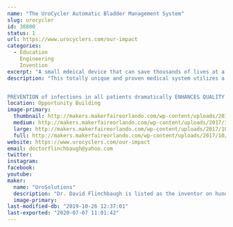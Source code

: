 ```yaml
---
name: "The UroCycler Automatic Bladder Management System"
slug: urocycler
id: 38800
status: 1
url: https://www.urocyclers.com/our-impact
categories:
  - Education
    Engineering
    Invention
excerpt: "A small mdeical device that can save thousands of lives at a ridiculously low cost."
description: "This totally unique and proven medical system utilizes a precision, passive, low-cost, non-intrusive magnetic valve attached to the outer end of a Foley indwelling catheter, to serve as an external  PROSTHETIC sphincter muscle. In addition to preventing reflux of septic voided urine flowing back into the bladder from the collection bag, this system provides the benefit of sensing bladder filling pressure while allowing the bladder to fill and automatically flush out the body's liquid wastes in a NORMAL CYCLIC manner. The FDA-protocol observed results are amazing, because the REDUCTION IN Catheter-Associated Urinary Tract Infections (CAUTIs) has been proven to be 90.9%!


PREVENTION of infections in all patients dramatically ENHANCES QUALITY OF LIFE and REDUCES suffering, deaths,  and healthcare COSTS. This booth illustrates the principle of operation plus the patient-safety and user-friendly features of this \"Modern Marvel\" (History Channel), patented, life-saving medical system, thus helping to solve a problem which kills an estimated 271 Americans per day, now using a significantly Medicare-Reimbursed extremely effective new product."
location: Opportunity Building
image-primary:
  thumbnail: http://makers.makerfaireorlando.com/wp-content/uploads/2017/10/Clear_Uro_Horiz-150x150.jpg
  medium: http://makers.makerfaireorlando.com/wp-content/uploads/2017/10/Clear_Uro_Horiz-300x225.jpg
  large: http://makers.makerfaireorlando.com/wp-content/uploads/2017/10/Clear_Uro_Horiz.jpg
  full: http://makers.makerfaireorlando.com/wp-content/uploads/2017/10/Clear_Uro_Horiz.jpg
website: https://www.urocyclers.com/our-impact
email: doctorflinchbaugh@yahoo.com
twitter: 
instagram: 
facebook: 
youtube: 
maker:
  name: "UroSolutions"
  description: "Dr. David Flinchbaugh is listed as the inventor on hundreds of patents.  He has a PHD in physics and a long history of innovative designs.  He has been the president of Inventors Council of Central Florida for over 40 years and has helped hundreds of people move their ideas toward products.  "
  image-primary: 
last-modified-db: "2019-10-26 12:37:01"
last-exported: "2020-07-07 11:01:42"
---
```

